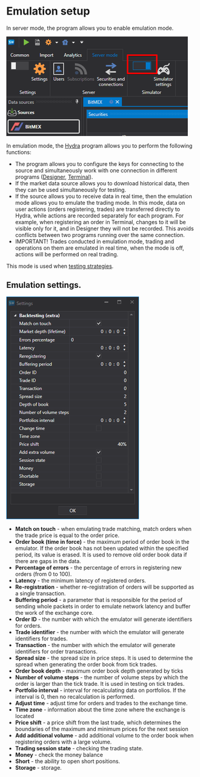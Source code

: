 # Emulation setup

In server mode, the program allows you to enable emulation mode.

![hydra emulator start](../../../images/hydra_emulator_start.png)

In emulation mode, the [Hydra](../../hydra.md) program allows you to perform the following functions:

- The program allows you to configure the keys for connecting to the source and simultaneously work with one connection in different programs ([Designer](../../designer.md), [Terminal](../../terminal.md)). 
- If the market data source allows you to download historical data, then they can be used simultaneously for testing.
- If the source allows you to receive data in real time, then the emulation mode allows you to emulate the trading mode. In this mode, data on user actions (orders registering, trades) are transferred directly to Hydra, while actions are recorded separately for each program. For example, when registering an order in Terminal, changes to it will be visible only for it, and in Designer they will not be recorded. This avoids conflicts between two programs running over the same connection. 
- IMPORTANT\! Trades conducted in emulation mode, trading and operations on them are emulated in real time, when the mode is off, actions will be performed on real trading.

This mode is used when [testing strategies](../../shell/user_interface/emulation.md).

## Emulation settings.

![hydra emulator prop](../../../images/hydra_emulator_prop.png)

- **Match on touch** \- when emulating trade matching, match orders when the trade price is equal to the order price.
- **Order book (time in force)** \- the maximum period of order book in the emulator. If the order book has not been updated within the specified period, its value is erased. It is used to remove old order book data if there are gaps in the data.
- **Percentage of errors** \- the percentage of errors in registering new orders (from 0 to 100).
- **Latency** \- the minimum latency of registered orders.
- **Re\-registration** \- whether re\-registration of orders will be supported as a single transaction.
- **Buffering period** \- a parameter that is responsible for the period of sending whole packets in order to emulate network latency and buffer the work of the exchange core.
- **Order ID** \- the number with which the emulator will generate identifiers for orders.
- **Trade identifier** \- the number with which the emulator will generate identifiers for trades.
- **Transaction** \- the number with which the emulator will generate identifiers for order transactions.
- **Spread size** \- the spread size in price steps. It is used to determine the spread when generating the order book from tick trades.
- **Order book depth** \- maximum order book depth generated by ticks 
- **Number of volume steps** \- the number of volume steps by which the order is larger than the tick trade. It is used in testing on tick trades.
- **Portfolio interval** \- interval for recalculating data on portfolios. If the interval is 0, then no recalculation is performed.
- **Adjust time** \- adjust time for orders and trades to the exchange time.
- **Time zone** \- information about the time zone where the exchange is located
- **Price shift** \- a price shift from the last trade, which determines the boundaries of the maximum and minimum prices for the next session
- **Add additional volume** \- add additional volume to the order book when registering orders with a large volume.
- **Trading session state** \- checking the trading state.
- **Money** \- check the money balance 
- **Short** \- the ability to open short positions. 
- **Storage** \- storage.
